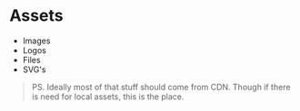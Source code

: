 # Assets

- Images
- Logos
- Files
- SVG's

> PS. Ideally most of that stuff should come from CDN. Though if there is need for local assets, this is the place.

